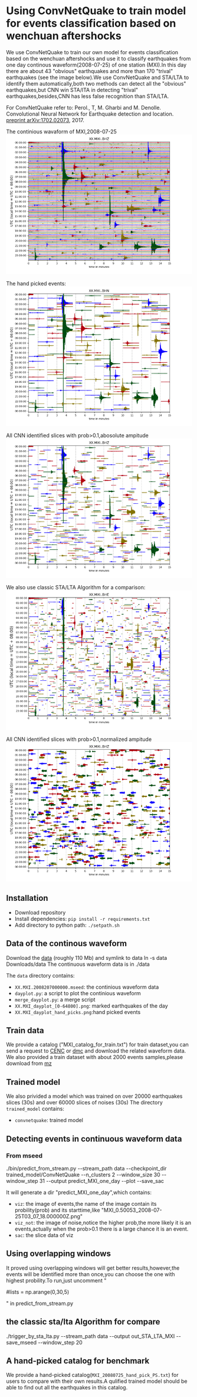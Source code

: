 
Using ConvNetQuake to train model for events classification based on wenchuan aftershocks
============= 

We use ConvNetQuake to train our own model for events classification based on the wenchuan aftershocks and use it to classify earthquakes from one day continous waveform(2008-07-25) of one station (MXI).In this day there are about 43 "obvious" earthquakes and more than 170 "trival" earthquakes (see the image below).We use ConvNetQuake and STA/LTA to identify them automatically,both two methods can detect all the "obvious" earthquakes,but CNN win STA/lTA in detecting "trival" earthquakes,besides,CNN has less false recognition than STA/LTA.

For  ConvNetQuake refer to:
Perol., T, M. Gharbi and M. Denolle. Convolutional Neural Network for Earthquake detection and location. [preprint arXiv:1702.02073](https://arxiv.org/abs/1702.02073), 2017.

The continious wavaform of MXI,2008-07-25
![The data of MXI,2008-07-25,and marked events](./XX.MXI_dayplot_origin_data.png)

The hand picked events:
![The hand picked events](./XX.MXI_dayplot_hand_picks.png)

All CNN identified slices with prob>0.1,abosolute ampitude
![All CNN identified slices with prob>0.1 merged and plot,abosolute ampitude](./XX.MXI_dayplot_cnn.png)

We also use classic STA/LTA Algorithm  for a comparison:
![STA/LTA Algorithm](./XX.MXI_dayplot_obspy.png)

All CNN identified slices with prob>0.1,normalized ampitude
![All CNN identified slices with prob>0.1 merged and plot,normalized ampitude](./XX.MXI_dayplot_norm_cnn.png)

## Installation
* Download repository
* Install dependencies: `pip install -r requirements.txt`
* Add directory to python path: `./setpath.sh`

## Data of the continous waveform

Download the [data](https://pan.baidu.com/s/1N_gwRC95qwQHnfNX94cdgQ) (roughly 110 Mb) and symlink to data ln -s data Downloads/data
The continuous waveform data is in ./data

The `data` directory contains:
* `XX.MXI.2008207000000.mseed`: the continious waveform data 
* `dayplot.py`: a script to plot the continious waveform
* `merge_dayplot.py`: a merge script
* `XX.MXI_dayplot_[0-64800].png`: marked earthquakes of the day 
* `XX.MXI_dayplot_hand_picks.png`:hand picked events

## Train data

We provide a catalog ("MXI_catalog_for_train.txt") for train dataset,you can send a request to [CENC](http://news.ceic.ac.cn/index.html?time=1523511012) or [dmc](http://www.seisdmc.ac.cn/) and download the related waveform data.
We also provided a train dataset with about 2000 events samples,please download from  [mz](https://pan.baidu.com/s/11JlOYsqJR82Wk3N93klfcg)

## Trained model
We also privided a model which was trained on over 20000 earthquakes slices (30s) and over 60000 slices of noises (30s) 
The directory `trained_model` contains:
* `convnetquake`: trained model 

## Detecting events in continuous waveform data

### From mseed

./bin/predict_from_stream.py --stream_path data --checkpoint_dir trained_model/ConvNetQuake  --n_clusters 2 --window_size 30 --window_step 31 --output predict_MXI_one_day --plot --save_sac


It will generate a dir "predict_MXI_one_day",which contains:
 
* `viz`: the image of events,the name of the image contain its probility(prob) and its starttime,like "MXI_0.50053_2008-07-25T03_07_18.000000Z.png"
* `viz_not`: the image of noise,notice the  higher prob,the more likely it is an events,actually when the prob>0.1 there is a large chance it is an event. 
* `sac`: the slice data of viz

## Using overlapping windows
It proved using overlapping windows will get better results,however,the events will be identified more than once,you can choose the one with highest probility.To run,just uncomment "

#lists = np.arange(0,30,5)

" in predict_from_stream.py

## the classic sta/lta Algorithm for compare
./trigger_by_sta_lta.py --stream_path data --output out_STA_LTA_MXI  --save_mseed --window_step 20
## A hand-picked catalog for benchmark
We provide a hand-picked catalog(`MXI_20080725_hand_pick_PS.txt`) for users to compare with their own results.A qulified trained model should be able to find out all the earthquakes in this catalog.


